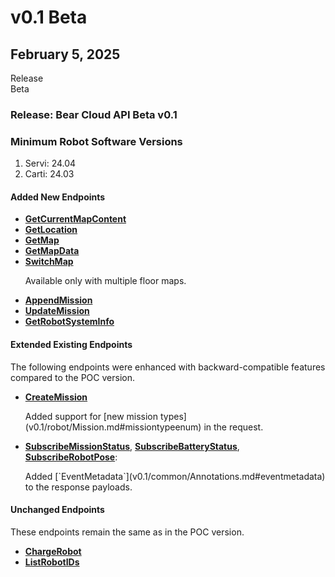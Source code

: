 # v0.1 Beta
## February 5, 2025

<div class="tag-container">
  <div class="tag">Release</div>
  <div class="tag feature">Beta</div>
</div>

### Release: Bear Cloud API Beta v0.1
### Minimum Robot Software Versions
1. Servi: 24.04
2. Carti: 24.03

#### Added New Endpoints
  - [**GetCurrentMapContent**](v0.1/cloud/CloudApiService.md#getcurrentmapcontent) 
  - [**GetLocation**](v0.1/cloud/CloudApiService.md#getlocation) 
  - [**GetMap**](v0.1/cloud/CloudApiService.md#getmap) 
  - [**GetMapData**](v0.1/cloud/CloudApiService.md#getmapdata) 
  - [**SwitchMap**](v0.1/cloud/CloudApiService.md#switchmap) 
    <p class="changelog">Available only with multiple floor maps. </p>
  - [**AppendMission**](v0.1/cloud/CloudApiService.md#appendmission)
  - [**UpdateMission**](v0.1/cloud/CloudApiService.md#updatemission) 
  - [**GetRobotSystemInfo**](v0.1/cloud/CloudApiService.md#getrobotsysteminfo)

#### Extended Existing Endpoints
The following endpoints were enhanced with backward-compatible features compared to the POC version.

  - [**CreateMission**](v0.1/cloud/CloudApiService.md#createmission)
    <p class="changelog">Added support for [new mission types](v0.1/robot/Mission.md#missiontypeenum) in the request. </p>
  - [**SubscribeMissionStatus**](v0.1/cloud/CloudApiService.md#subscribemissionstatus), [**SubscribeBatteryStatus**](v0.1/cloud/CloudApiService.md#subscribebatterystatus), [**SubscribeRobotPose**](v0.1/cloud/CloudApiService.md#subscriberobotpose): 
    <p> Added [`EventMetadata`](v0.1/common/Annotations.md#eventmetadata) to the response payloads. </p>

#### Unchanged Endpoints
These endpoints remain the same as in the POC version.

  - [**ChargeRobot**](v0.1/cloud/CloudApiService.md#chargerobot) </br>
  - [**ListRobotIDs**](v0.1/cloud/CloudApiService.md#listprofileids) </br> 

